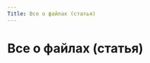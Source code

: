 ```yaml
---
Title: Все о файлах (статья)
---
```



Все о файлах (статья)
=====================

<!-- TOC -->

